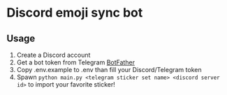 # Discord emoji sync bot

## Usage

1. Create a Discord account
2. Get a bot token from Telegram [BotFather](https://t.me/BotFather)
3. Copy .env.example to .env than fill your Discord/Telegram token
4. Spawn `python main.py <telegram sticker set name> <discord server id>` to import your favorite sticker!
